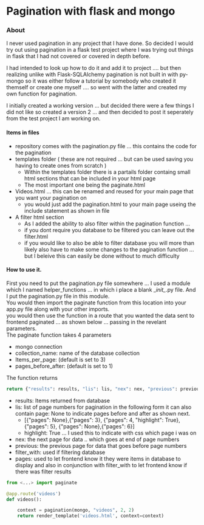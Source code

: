 # Pagination with flask and mongo

### About

I never used pagination in any project that I have done. So decided I would try out using pagination in a 
flask test project where I was trying out things in flask that I had not covered or covered in depth before.  

I had intended to look up how to do it and add it to project .... but then realizing unlike with
Flask-SQLAlchemy pagination is not built in with py-mongo so it was either follow a tutorial by somebody who created it themself or create one myself .... so went with the latter and created my own function for pagination.  

I initially created a working version ... but decided there were a few things I did not like so created a version 2
... and then decided to post it seperately from the test project I am working on.  

#### Items in files

- repository comes with the pagination.py file ... this contains the code for the pagination
- templates folder ( these are not required ... but can be used saving you having to create ones from scratch )
  - Within the templates folder there is a partails folder containg small html sections that can be included in your html page
  - The most important one being the paginate.html
- Videos.html ... this can be renamed and reused for your main page that you want your pagination on 
  - you would just add the pagination.html to your main page useing the include statement as shown in file
- A filter html section 
  - As I added the ability to also  filter within the pagination function ... 
  - if you dont require you database to be filtered you can leave out the filter.html
  - if you would like to also be able to filter database you will more than likely also have to make some changes to the pagination function ... but I beleive this can easily be done without to much difficulty



#### How to use it.

First you need to put the pagination.py file somewhere ... I used a module which I named helper_functions ... in which i place a blank \__init\__.py file.
And I put the pagination.py file in this module.  
You would then import the paginate function from this location into your app.py file along with your other imports.    
you would then use the function in a route that you wanted the data sent to frontend paginated ... as shown below ... passing in the 
revelant parameters.  
The paginate function takes 4 parameters  
- mongo connection
- collection_name: name of the database collection
- Items_per_page: (default is set to 3)
- pages_before_after: (default is set to 1)

The function returns  
```python
return {"results": results, "lis": lis, "nex": nex, "previous": previous, "filter_with": filter_with, 'pages': True}
```

- results: Items returned from database
- lis: list of page numbers for pagination in the following form it can also contain page: None to indicate pages before and after as shown next.
  - [{"pages": None},{"pages": 3}, {"pages": 4, "highlight": True}, {"pages": 5}, {"pages": None},{"pages": 6}]
  - highlight: True ... I used this to indicate with css which page i was on 
- nex: the next page for data .. which goes at end of page numbers
- previous: the previous page for data that goes before page numbers
- filter_with: used if filtering database
- pages: used to let frontend know it they were items in database to display  and also in conjunction with filter_with to let frontend know if there was filter results

```python
from <...> import paginate

@app.route('videos')
def videos():

    context = pagination(mongo, "videos", 2, 2)
    return render_template('videos.html', context=context)
```